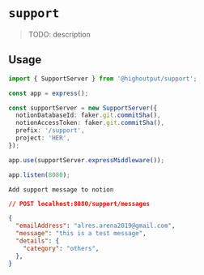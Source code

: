 # `support`

> TODO: description

## Usage

```ts
import { SupportServer } from '@highoutput/support';

const app = express();

const supportServer = new SupportServer({
  notionDatabaseId: faker.git.commitSha(),
  notionAccessToken: faker.git.commitSha(),
  prefix: '/support',
  project: 'HER',
});

app.use(supportServer.expressMiddleware());

app.listen(8080);
```

`Add support message to notion`

```json
// POST localhost:8080/support/messages

{
  "emailAddress": "alres.arena2019@gmail.com",
  "message": "this is a test message",
  "details": {
    "category": "others",
  },
}
```
